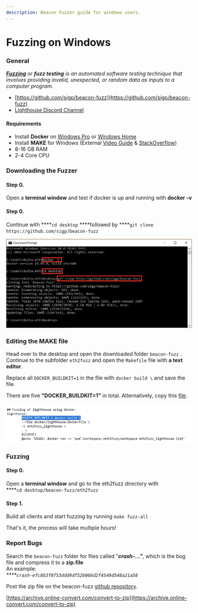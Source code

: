 ```yaml
---
description: Beacon Fuzzer guide for windows users.
---
```


# Fuzzing on Windows

### General

[_**Fuzzing**_](https://en.wikipedia.org/wiki/Fuzzing) _or **fuzz testing** is an automated software testing technique that involves providing invalid, unexpected, or random data as inputs to a computer program._

* [https://github.com/sigp/beacon-fuzz](https://github.com/sigp/beacon-fuzz)
* [Lighthouse Discord Channel](https://discord.gg/Xdc9xZX)

#### Requirements

* Install **Docker** on [Windows Pro](https://kb.beaconcha.in/beacon-fuzzer/windows/installing-docker-on-windows-pro) or [Windows Home](https://kb.beaconcha.in/beacon-fuzzer/windows/installing-docker-on-windows-home)
* Install **MAKE** for Windows \(External [Video Guide](https://www.youtube.com/watch?v=sXW2VLrQ3Bs) & [StackOverflow](https://stackoverflow.com/a/32127632)\)
* 8-16 GB RAM 
* 2-4 Core CPU 

### Downloading the Fuzzer



#### Step 0. 

Open a **terminal window** and test if docker is up and running with **docker -v**  


#### **Step 0.**

Continue with ****`cd desktop` ****followed by ****`git clone https://github.com/sigp/beacon-fuzz`

![](../../.gitbook/assets/image%20%28150%29.png)

### 

### Editing the MAKE file

Head over to the desktop and open the downloaded folder `beacon-fuzz` .  
Continue to the subfolder `eth2fuzz` and open the `Makefile` file with **a text editor**.

Replace all `DOCKER_BUILDKIT=1` in the file with `docker build \` and save the file.

There are five **"DOCKER\_BUILDKIT=1"** in total. Alternatively, copy this [file](https://gist.github.com/Buttaa/7493f747f673f513eb5c60b20661e780).

![](../../.gitbook/assets/image%20%28149%29.png)



### Fuzzing

#### Step 0.

Open a **terminal window** and go to the eth2fuzz directory with   
****`cd desktop/beacon-fuzz/eth2fuzz`

#### Step 1.

Build all clients and start fuzzing by running `make fuzz-all`

That's it, the process will take multiple hours!

### Report Bugs

Search the `beacon-fuzz` folder for files called "_**crash-..."**_, which is the bug file and compress it to a **zip.file**  
An example:  
_****`crash-efc8b3f0753ddd9df52b066d2f4549d548a21a58`_

Post the zip file on the beacon-fuzz [github repository](https://github.com/sigp/beacon-fuzz/issues/new/choose).



[https://archive.online-convert.com/convert-to-zip](https://archive.online-convert.com/convert-to-zip)

